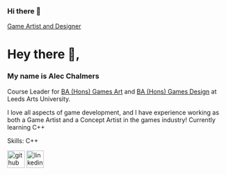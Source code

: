 ### Hi there 👋

[Game Artist and Designer](https://www.linkedin.com/in/alec-chalmers/)
# Hey there 👋, 
### My name is Alec Chalmers
Course Leader for [BA (Hons) Games Art](https://www.leeds-art.ac.uk/courses/ba-hons-games-art) and [BA (Hons) Games Design](https://www.leeds-art.ac.uk/courses/ba-hons-games-design) at Leeds Arts University.


I love all aspects of game development, and I have experience working as both a Game Artist and a Concept Artist in the games industry! Currently learning C++

Skills: C++


[<img src='https://cdn.jsdelivr.net/npm/simple-icons@3.0.1/icons/github.svg' alt='github' height='40'>](https://github.com/alecchalm) [<img src='https://cdn.jsdelivr.net/npm/simple-icons@3.0.1/icons/linkedin.svg' alt='linkedin' height='40'>](https://www.linkedin.com/in/alec-chalmers/) 
